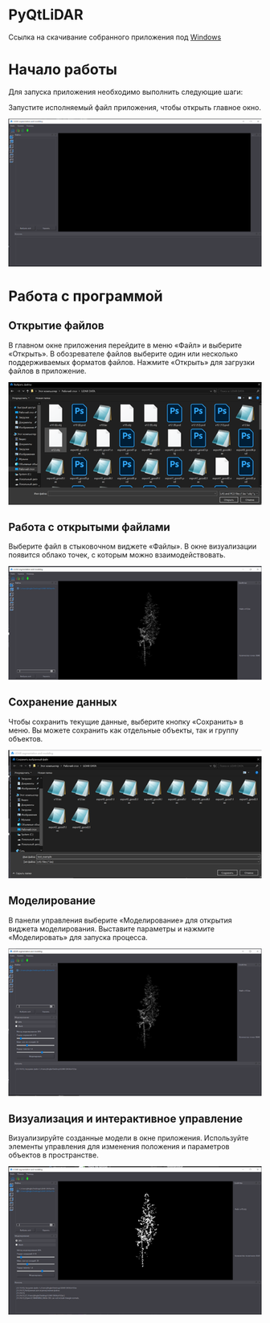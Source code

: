 # PyQtLiDAR

Ссылка на скачивание собранного приложения под [Windows](https://drive.google.com/drive/folders/1mSP5kbIqfUNvEFK_A-grTo3zedErOjRK?usp=sharing)

# Начало работы
Для запуска приложения необходимо выполнить следующие шаги:

Запустите исполняемый файл приложения, чтобы открыть главное окно.

 ![screen1](https://github.com/iu5git/PyQtLiDAR/blob/main/readmeScreens/1.png)

# Работа с программой
## Открытие файлов
В главном окне приложения перейдите в меню «Файл» и выберите «Открыть».
В обозревателе файлов выберите один или несколько поддерживаемых форматов файлов.
Нажмите «Открыть» для загрузки файлов в приложение.

 ![screen1](https://github.com/iu5git/PyQtLiDAR/blob/main/readmeScreens/2.png)

## Работа с открытыми файлами
Выберите файл в стыковочном виджете «Файлы».
В окне визуализации появится облако точек, с которым можно взаимодействовать.

 ![screen1](https://github.com/iu5git/PyQtLiDAR/blob/main/readmeScreens/4.png)

## Сохранение данных
Чтобы сохранить текущие данные, выберите кнопку «Сохранить» в меню.
Вы можете сохранить как отдельные объекты, так и группу объектов.

 ![screen1](https://github.com/iu5git/PyQtLiDAR/blob/main/readmeScreens/6.png)

## Моделирование
В панели управления выберите «Моделирование» для открытия виджета моделирования.
Выставите параметры и нажмите «Моделировать» для запуска процесса.

 ![screen1](https://github.com/iu5git/PyQtLiDAR/blob/main/readmeScreens/8.png)

## Визуализация и интерактивное управление
Визуализируйте созданные модели в окне приложения.
Используйте элементы управления для изменения положения и параметров объектов в пространстве.

 ![screen1](https://github.com/iu5git/PyQtLiDAR/blob/main/readmeScreens/9.png)
